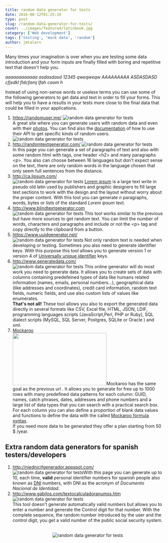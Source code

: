 ```yaml
---
title: random data generator for tests
date: 2016-08-12T01:25:19
type: post
slug: /random-data-generator-for-tests/
cover: ../images/featured/latinbook.jpg
category: ['Web development']
tags: ['testing', 'mock data', 'random']
author: jmtalarn
---
```


Many times your imagination is over when you are testing some data introduction and your form inputs are finally filled with boring and repetitive text that doesn't help you.

<em class="warning"> aaaaaaaaaaaa asdasdasd 12345 qweqweqw AAAAAAAAA ASDASDASD cfjsdkl fldcfamj lfah caom h</em>

Instead of using non-sense words or useless terms you can use some of the following generators to get data and text in order to fill your forms. This will help you to have a results in your tests more close to the final data that could be filled in your applications.
<!--more-->

<ol>
<li><a href="https://randomuser.me/">https://randomuser.me/</a> <img title="" src="../images/Random-User-Generator-_-Home.png" alt="random data generator for tests" /><br />
A great site where you can generate users with random data and even with their <a href="https://randomuser.me/photos">photos</a>. You can find also the <a href="https://randomuser.me/documentation">documentation</a> of how to use their API to get specific kinds of random users. <br/>
<img title="" src="../images/Random-User-Generator-_-Photos.png" alt="random data generator for tests" />
</li>

<li><a href="http://randomtextgenerator.com/">http://randomtextgenerator.com/</a> <img title="" src="../images/Get-random-text-for-web-or-typography-1.png" alt="random data generator for tests" /><br />
In this page you can generate a set of paragraphs of text and also with some random html with tags, one header &lt;h2&gt; and many paragraphs &lt;p&gt;. You also can choose between 16 languages but don't expect sense on the text, there are only random words in the language chosen that only seem full sentences from the distance.</li>

<li><a href="http://ca.lipsum.com/">http://ca.lipsum.com/</a><br />
<img title="" src="../images/Lorem-Ipsum---All-the-facts---Lipsum-generator.png" alt="random data generator for tests" /> <a href="https://en.wikipedia.org/wiki/Lorem_ipsum">Lorem ipsum</a> is a large text write in pseudo old latin used by publishers and graphic designers to fill large text sections to work with the design and the layout without worry about the proper content. With this tool you can generate <em>n</em> paragraphs, words, bytes or lists of the standard <em>Lorem ipsum</em> text.</li>

<li><a href="http://www.blindtextgenerator.com">http://www.blindtextgenerator.com</a><br />
<img title="" src="../images/BlindText-Generator-_-Lorem-ipsum-for-webdesigners-__.png" alt="random data generator for tests" /> This tool works similar to the previous but have more sources to get random text. You can limit the number of words, characters and paragraphs and include or not the &lt;p&gt; tag and copy directly to the clipboard from a button.</li>

<li><a href="https://www.uuidgenerator.net/">https://www.uuidgenerator.net/</a><br />
<img title="" src="../images/Online-UUID-Generator-Tool.png" alt="random data generator for tests" /> Not only random text is needed when developing or testing. Sometimes you also need to generate identifier keys. With this purpose this tool allows you to generate version 1 or version 4 of <a href="https://en.wikipedia.org/wiki/Universally_unique_identifier">Universally unique identifier</a> keys.</li>

<li><a href="http://www.generatedata.com/">http://www.generatedata.com/</a><br />
<img title="" src="../images/Generatedata_com.png" alt="random data generator for tests" /> This online generator will do most work you need to generate data. It allows you to create sets of data with columns containing predefeined types of data like humans related information (names, emails, personal numbers...), geographical data (like addresses and coordinates), credit card information, random text fields, numeric fields, and use also custom lists of values like enumerates.<br />
<strong>That's not all!</strong> These tool allows you also to export the generated data directly in several formats like CSV, Excel file, HTML, JSON, LDIF, programming languages scripts (JavaScript,Perl, PHP or Ruby), SQL dialect scripts (MySQL, SQL Server, Postgres, SQLite or Oracle ) and xml.</li>

<li id="mockaroo"><a href="https://mockaroo.com/">Mockaroo</a><br />
<img class="size-medium aligncenter" src="../images/Mockaroo-Random-Data-Generator-_-CSV-_-JSON-_-SQL-_-Excel-300x167.png" alt="" width="300" height="167" />Mockaroo has the same goal as the previous url . It allows you to generate for free up to 1000 rows with many predefined data patterns for each column: GUID, names, catch phrases, dates, addresses and phone numbers and a large list of data types that you can search with a practical search box. For each column you can also define a proportion of blank data values and functions to define the data with the called <a href="https://mockaroo.com/help/formulas" target="_blank" rel="noopener noreferrer">Mockaroo formula syntax</a>.<br />
If you need more data to be generated they offer a plan starting from 50 $ /year.</li>
</ol>

<h2>Extra random data generators for spanish testers/developers</h2>
<ol>
<li><a href="http://niednicifgenerador.appspot.com/">http://niednicifgenerador.appspot.com/</a><br />
<img title="" src="../images/Herramienta-generaci-n-aleatoria-de-documentos-DNI--NIE-y-CIF-online.png" alt="random data generator for tests" />With this page you can generate up to 10, each time, <strong>valid</strong> personal identifier numbers for spanish people also known as <a href="https://en.wikipedia.org/wiki/Documento_Nacional_de_Identidad">DNI</a> numbers, with DNI as the acronym of <em>Documento Nacional de Identidad</em>.</li>
<li><a href="http://www.gabilos.com/textocalculadoranumss.htm">http://www.gabilos.com/textocalculadoranumss.htm</a> <img title="" src="../images/calculadoranumss.png" alt="random data generator for tests" /><br />
This tool doesn't generate automatically valid numbers but allows you to enter a number and generate the Control digit for that number. With the complete sequence, the random number introduced by the user and the control digit, you get a valid number of the public social security system.</p>
<p><center><br />
<img src="../images/y7Hm9.jpg" alt="random data generator for tests" /></center></li>
</ol>

